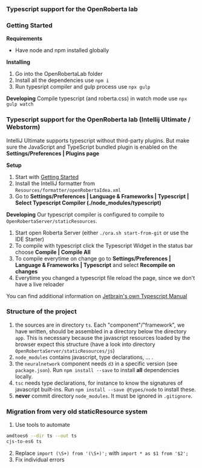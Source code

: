 ### Typescript support for the OpenRoberta lab

### Getting Started

**Requirements**

- Have node and npm installed globally

**Installing**

1. Go into the OpenRobertaLab folder
2. Install all the dependencies use `npm i`
2. Run typesript compiler and gulp process use `npx gulp`

**Developing**
Compile typescript (and roberta.css) in watch mode use `npx gulp watch`

### Typescript support for the OpenRoberta lab (Intellij Ultimate / Webstorm)

IntelliJ Ultimate supports typescript without third-party plugins.
But make sure the JavaScript and TypeScript bundled plugin is enabled on the **Settings/Preferences | Plugins page**

**Setup**

1. Start with [Getting Started](#getting-started)
2. Install the IntelliJ formatter from `Resources/formatter/openRobertaIdea.xml`
3. Go to **Settings/Preferences | Language & Frameworks | Typescript | Select Typescript Compiler (./node_modules/typescript)**

**Developing**
Our typescript compiler is configured to compile to `OpenRobertaServer/staticResources`.

1. Start open Roberta Server (either `./ora.sh start-from-git` or use the IDE Starter)
2. To compile with typescript click the Typescript Widget in the status bar choose **Compile | Compile All**
3. To compile everytime on change go to **Settings/Preferences | Language & Frameworks | Typescript** and select **Recompile on changes**
4. Everytime you changed a typescript file reload the page, since we don't have a live reloader

You can find additional information
on [Jetbrain's own Typescript Manual](https://www.jetbrains.com/help/idea/compiling-typescript-to-javascript.html#ts_compiler_compile_code)

### Structure of the project

1. the sources are in directory `ts`. Each "component"/"framework", we have written, should be assembled in a directory below the directory `app`. This is
   necessary
   because the javascript resources loaded by the browser expect this structure (have a look into directory `OpenRobertaServer/staticResources/js`)
2. `node_modules` contains javascript, type declarations, ... .
3. the `neuralnetwork` component needs `d3` in a specific version (see `package.json`). Run `npm install --save` to install **all** dependencies locally.
4. `tsc` needs type declarations, for instance to know the signatures of javascript built-ins. Run `npm install --save @types/node` to install these.
5. **never** commit directory `node_modules`. It must be ignored in `.gitignore`.

### Migration from very old staticResource system

1. Use tools to automate

```bash
amdtoes6 --dir ts --out ts
cjs-to-es6 ts
```

2. Replace
   `import (\S+) from '(\S+)';`
   with
   `import * as $1 from '$2';`
3. Fix individual errors
